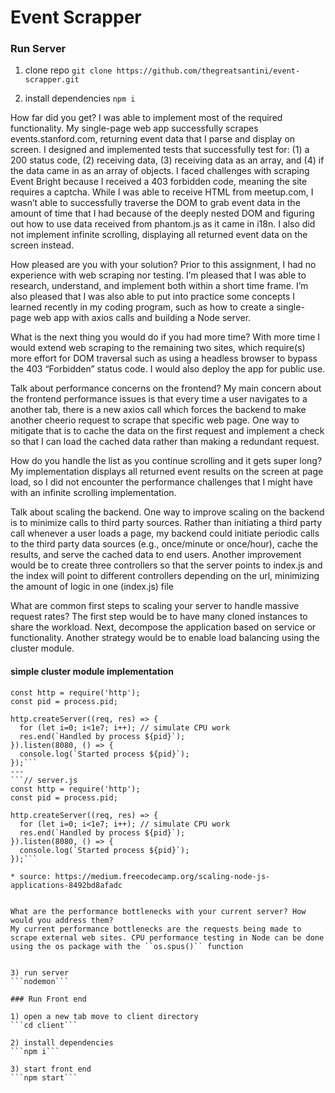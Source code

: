 # Event Scrapper

### Run Server

1) clone repo
```git clone https://github.com/thegreatsantini/event-scrapper.git```

2) install dependencies
```npm i```


How far did you get?
I was able to implement most of the required functionality. My single-page web app successfully scrapes events.stanford.com, returning event data that I parse and display on screen. I designed and implemented tests that successfully test for: (1) a 200 status code, (2) receiving data, (3) receiving data as an array, and (4) if the data came in as an array of objects. I faced challenges with scraping Event Bright because I received a 403 forbidden code, meaning the site requires a captcha. While I was able to receive HTML from meetup.com, I wasn’t able to successfully traverse the DOM to grab event data in the amount of time that I had because of the deeply nested DOM and figuring out how to use data received from phantom.js as it came in i18n. I also did not implement infinite scrolling, displaying all returned event data on the screen instead.

How pleased are you with your solution?
Prior to this assignment, I had no experience with web scraping nor testing. I’m pleased that I was able to research, understand, and implement both within a short time frame. I’m also pleased that I was also able to put into practice some concepts I learned recently in my coding program, such as how to create a single-page web app with axios calls and building a Node server.

What is the next thing you would do if you had more time?
With more time I would extend web scraping to the remaining two sites, which require(s) more effort for DOM traversal such as using a headless browser to bypass the 403 “Forbidden” status code. I would also deploy the app for public use.

Talk about performance concerns on the frontend?
My main concern about the frontend performance issues is that every time a user navigates to a another tab, there is a new axios call which forces the backend to make another cheerio request to scrape that specific web page. One way to mitigate that is to cache the data on the first request and implement a check so that I can load the cached data rather than making a redundant request.


How do you handle the list as you continue scrolling and it gets super long?
My implementation displays all returned event results on the screen at page load, so I did not encounter the performance challenges that I might have with an infinite scrolling implementation.

Talk about scaling the backend.
One way to improve scaling on the backend is to minimize calls to third party sources. Rather than initiating a third party call whenever a user loads a page, my backend could initiate periodic calls to the third party data sources (e.g., once/minute or once/hour), cache the results, and serve the cached data to end users. Another improvement would be to create three controllers so that the server points to index.js and the index will point to different controllers depending on the url, minimizing the amount of logic in one (index.js) file

What are common first steps to scaling your server to handle massive request rates?
The first step would be to have many cloned instances to share the workload. Next, decompose the application based on service or functionality. Another strategy would be to enable load balancing using the cluster module.

#### simple cluster module implementation
```// server.js
const http = require('http');
const pid = process.pid;

http.createServer((req, res) => {
  for (let i=0; i<1e7; i++); // simulate CPU work
  res.end(`Handled by process ${pid}`);
}).listen(8080, () => {
  console.log(`Started process ${pid}`);
});```
---
```// server.js
const http = require('http');
const pid = process.pid;

http.createServer((req, res) => {
  for (let i=0; i<1e7; i++); // simulate CPU work
  res.end(`Handled by process ${pid}`);
}).listen(8080, () => {
  console.log(`Started process ${pid}`);
});```

* source: https://medium.freecodecamp.org/scaling-node-js-applications-8492bd8afadc


What are the performance bottlenecks with your current server? How would you address them?
My current performance bottlenecks are the requests being made to scrape external web sites. CPU performance testing in Node can be done using the os package with the ``os.spus()`` function


3) run server
```nodemon```

### Run Front end

1) open a new tab move to client directory
```cd client```

2) install dependencies
```npm i```

3) start front end
```npm start```

